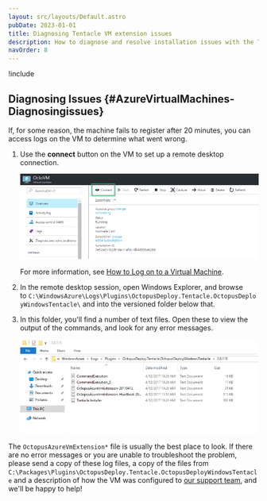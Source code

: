```yaml
---
layout: src/layouts/Default.astro
pubDate: 2023-01-01
title: Diagnosing Tentacle VM extension issues
description: How to diagnose and resolve installation issues with the Tentacle VM Extension
navOrder: 8
---
```


!include <azure-vm-extension-deprecated>

## Diagnosing Issues {#AzureVirtualMachines-Diagnosingissues}

If, for some reason, the machine fails to register after 20 minutes, you can access logs on the VM to determine what went wrong.

1. Use the **connect** button on the VM to set up a remote desktop connection.

   ![Connecting to a VM via RDP](/docs/infrastructure/deployment-targets/tentacle/windows/azure-virtual-machines/diagnosing-issues-connect-via-rdp.png "width=500")

   For more information, see [How to Log on to a Virtual Machine](https://docs.microsoft.com/en-us/azure/virtual-machines/windows/connect-logon).

2. In the remote desktop session, open Windows Explorer, and browse to `C:\WindowsAzure\Logs\Plugins\OctopusDeploy.Tentacle.OctopusDeployWindowsTentacle\` and into the versioned folder below that.

3. In this folder, you'll find a number of text files. Open these to view the output of the commands, and look for any error messages.

   ![Windows Explorer - logs folder](/docs/infrastructure/deployment-targets/tentacle/windows/azure-virtual-machines/diagnosing-issues-logs-folder.png "width=500")

The `OctopusAzureVmExtension*` file is usually the best place to look. If there are no error messages or you are unable to troubleshoot the problem, please send a copy of these log files, a copy of the files from `C:\Packages\Plugins\OctopusDeploy.Tentacle.OctopusDeployWindowsTentacle` and a description of how the VM was configured to [our support team](http://octopus.com/support), and we'll be happy to help!
